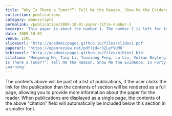 ```yaml
---
title: “Why Is There a Tumor?”: Tell Me the Reason, Show Me the Evidence
collection: publications
category: manuscripts
permalink: /publication/2009-10-01-paper-title-number-1
excerpt: 'This paper is about the number 1. The number 2 is left for future work.'
date: 2009-10-01
venue: ICML
slidesurl: 'http://academicpages.github.io/files/slides1.pdf'
paperurl: 'https://openreview.net/pdf?id=r3ZLefVUMO'
bibtexurl: 'http://academicpages.github.io/files/bibtex1.bib'
citation: 'Mengmeng Ma, Tang Li, Yunxiang Peng, Lu Lin, Volkan Beylergil, Binsheng Zhao, Oguz Akin, & Xi Peng (2025). ”Why
Is There a Tumor?”: Tell Me the Reason, Show Me the Evidence. In Forty-second International Conference on Machine
Learning'
---
```

The contents above will be part of a list of publications, if the user clicks the link for the publication than the contents of section will be rendered as a full page, allowing you to provide more information about the paper for the reader. When publications are displayed as a single page, the contents of the above "citation" field will automatically be included below this section in a smaller font.
